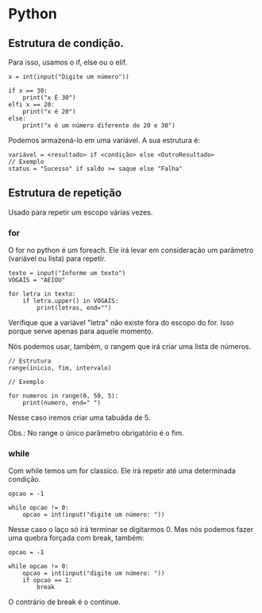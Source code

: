 # Python

## Estrutura de condição.

Para isso, usamos o if, else ou o elif.

```
x = int(input("Digite um número"))

if x == 30:
    print("x É 30")
elfi x == 20:
    print("x é 20")
else:
    print("x é um número diferente de 20 e 30")
```

Podemos armazená-lo em uma variável. A sua estrutura é:

```
variável = <resultado> if <condição> else <OutroResultado>
// Exemplo
status = "Sucesso" if saldo >= saque else "Falha"
```

## Estrutura de repetição

Usado para repetir um escopo várias vezes.

### for
O for no python é um foreach. Ele irá levar em consideração um parâmetro (variável ou lista) para repetir.

```
texto = input("Informe um texto")
VOGAIS = "AEIOU"

for letra in texto:
    if letra.upper() in VOGAIS:
        print(letras, end="")
```

Verifique que a variável "letra" não existe fora do escopo do for. Isso porque serve apenas para aquele momento.

Nós podemos usar, também, o rangem que irá criar uma lista de números.
```
// Estrutura
range(inicio, fim, intervalo)

// Exemplo

for numeros in range(0, 50, 5):
    print(numero, end=" ")
```

Nesse caso iremos criar uma tabuáda de 5.

Obs.: No range o único parâmetro obrigatório é o fim.

### while

Com while temos um for classico. Ele irá repetir até uma determinada condição.

```
opcao = -1

while opcao != 0:
    opcao = int(input("digite um número: "))
```

Nesse caso o laço só irá terminar se digitarmos 0. Mas nós podemos fazer uma quebra forçada com break, também:
```
opcao = -1

while opcao != 0:
    opcao = int(input("digite um número: "))
    if opcao == 1:
        break
```

O contrário de break é o continue.